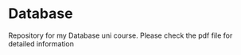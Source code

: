 # Database
Repository for my Database uni course.
Please check the pdf file for detailed information
